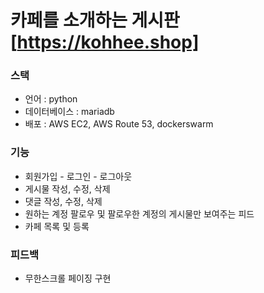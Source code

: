 # 카페를 소개하는 게시판 [https://kohhee.shop]

### 스택
- 언어 : python
- 데이터베이스 : mariadb
- 배포 : AWS EC2, AWS Route 53, dockerswarm

### 기능
- 회원가입 - 로그인 - 로그아웃
- 게시물 작성, 수정, 삭제
- 댓글 작성, 수정, 삭제
- 원하는 계정 팔로우 및 팔로우한 계정의 게시물만 보여주는 피드 
- 카페 목록 및 등록

### 피드백
- 무한스크롤 페이징 구현 
